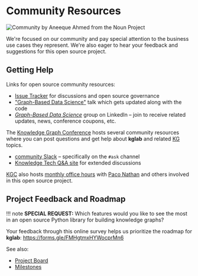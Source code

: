 # Community Resources

<img src="../assets/nouns/community.png" alt="Community by Aneeque Ahmed from the Noun Project" />

We're focused on our community and pay special attention to the
business use cases they represent.
We're also eager to hear your feedback and suggestions for this open
source project.


## Getting Help

Links for open source community resources:

  * [Issue Tracker](https://github.com/DerwenAI/kglab/issues) for discussions and open source governance
  * ["Graph-Based Data Science"](https://derwen.ai/s/kcgh) talk which gets updated along with the code
  * [*Graph-Based Data Science*](https://www.linkedin.com/groups/6725785/) group on LinkedIn – join to receive related updates, news, conference coupons, etc.

The [Knowledge Graph Conference](glossary/#knowledge-graph-conference)
hosts several community resources where you can post questions and 
get help about **kglab** and related
[KG](glossary/#kg)
topics.

  * [community Slack](https://knowledgegraphconf.slack.com/ssb/redirect) – specifically on the `#ask` channel
  * [Knowledge Tech Q&A site](https://answers.knowledgegraph.tech/) for extended discussions

[KGC](glossary/#knowledge-graph-conference)
also hosts 
[monthly office hours](https://www.notion.so/KG-Community-Events-Calendar-8aacbe22efa94d9b8b39b7288e22c2d3)
with [Paco Nathan](ack/#project-lead) 
and others involved in this open source project.


## Project Feedback and Roadmap

!!! note
    **SPECIAL REQUEST:** Which features would you like to see the most
    in an open source Python library for building knowledge graphs?

Your feedback through this online survey helps us prioritize the roadmap for **kglab**:
<https://forms.gle/FMHgtmxHYWocprMn6>

See also:

  * [Project Board](https://github.com/DerwenAI/kglab/projects/1)
  * [Milestones](https://github.com/DerwenAI/kglab/milestones)

